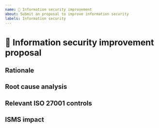 ```yaml
---
name: 🔐 Information security improvement
about: Submit an proposal to improve information security
labels: Information security
---
```


# 🔐 Information security improvement proposal

<!-- Provide a clear and concise description of the proposed improvement. -->

## Rationale
<!-- Provide the source (eg. risk analysis, KPI's, Audit, Management review) this proposal comes from and _why_ this improvement is needed -->

## Root cause analysis
<!-- If needed: explain what caused the underlying issue (so that we can learn from it) -->

## Relevant ISO 27001 controls
<!-- Provide which ISO 27001 controls are relevant. If you don't know this, tag Rob in this ticket so he can complete this -->

## ISMS impact
<!-- Whether this ticket affects the Information Security Management System -->